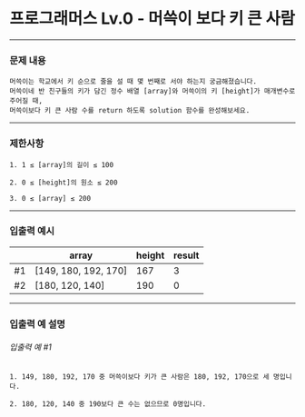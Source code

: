 # 프로그래머스 Lv.0 -  머쓱이 보다 키 큰 사람

--------------------

### 문제 내용

    머쓱이는 학교에서 키 순으로 줄을 설 때 몇 번째로 서야 하는지 궁금해졌습니다.
    머쓱이네 반 친구들의 키가 담긴 정수 배열 [array]와 머쓱이의 키 [height]가 매개변수로 주어질 때,
    머쓱이보다 키 큰 사람 수를 return 하도록 solution 함수를 완성해보세요.
*****
### 제한사항

    1. 1 ≤ [array]의 길이 ≤ 100

    2. 0 ≤ [height]의 원소 ≤ 200

    3. 0 ≤ [array] ≤ 200

*****
### 입출력 예시

|    | array                | height | result |
|----|----------------------|--------|--------|
| #1 | [149, 180, 192, 170] | 167    | 3      |
| #2 | [180, 120, 140]      | 190    | 0      |

*****

### 입출력 예 설명
###### 입출력 예 #1
    1. 149, 180, 192, 170 중 머쓱이보다 키가 큰 사람은 180, 192, 170으로 세 명입니다.

    2. 180, 120, 140 중 190보다 큰 수는 없으므로 0명입니다.